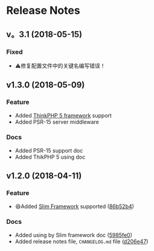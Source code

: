 # Release Notes

## v。3.1 (2018-05-15)

### Fixed

- ⚠️修复配置文件中的关键名编写错误！

## v1.3.0 (2018-05-09)

### Feature

- Added [ThinkPHP 5 framework](https://github.com/top-think/framework) support
- Added PSR-15 server middleware

### Docs

- Added PSR-15 support doc
- Added ThikPHP 5 using doc

## v1.2.0 (2018-04-11)

### Feature

- 😄Added [Slim Framework](https://github.com/slimphp/Slim) supported ([86b52b4](https://github.com/medz/cors/commit/86b52b47815981879352f051ce4536015e9a7259))

### Docs

- Added using by Slim framework doc ([5985fe0](https://github.com/medz/cors/commit/5985fe08443e643ba008625772fd4b7e2509b867))
- Added release notes file, `CHANGELOG.md` file ([d206e47](https://github.com/medz/cors/commit/d206e477a06f8ba648df325ee1d61e18a81c044b))
